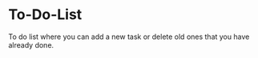# To-Do-List
To do list where you can add a new task or delete old ones that you have already done. 
